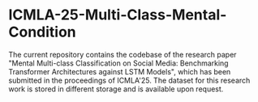 # ICMLA-25-Multi-Class-Mental-Condition
The current repository contains the codebase of the research paper "Mental Multi-class Classification on Social Media: Benchmarking Transformer Architectures against LSTM Models", which has been submitted in the proceedings of ICMLA'25. The dataset for this research work is stored in different storage and is available upon request.